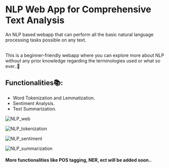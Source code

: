 # NLP Web App for Comprehensive Text Analysis

An NLP based webapp that can perform all the basic natural language processing tasks possible on any text.

<br>
This is a beginner-friendly webapp where you can explore more about NLP without any prior knowledge regarding the terminologies used or what so ever..💙
<br>

## Functionalities📚:

- Word Tokenization and Lemmatization.
- Sentiment Analysis.
- Text Summarization.

![NLP_web](https://github.com/urvimehta20/TY_MinorProject/assets/80567458/096873cb-3f6f-423e-9c2b-2c59be6248ab)

![NLP_tokenization](https://github.com/urvimehta20/TY_MinorProject/assets/80567458/a07f9e26-1b94-4dc9-82a0-7b8730b4569e)

![NLP_sentiment](https://github.com/urvimehta20/TY_MinorProject/assets/80567458/0e33a610-38c7-4d34-87ed-5c31892239bd)

![NLP_summarization](https://github.com/urvimehta20/TY_MinorProject/assets/80567458/c3c6c4da-788d-4c1d-afca-8a528f277d9c)

#### More functionalities like POS tagging, NER, ect will be added soon.. 
